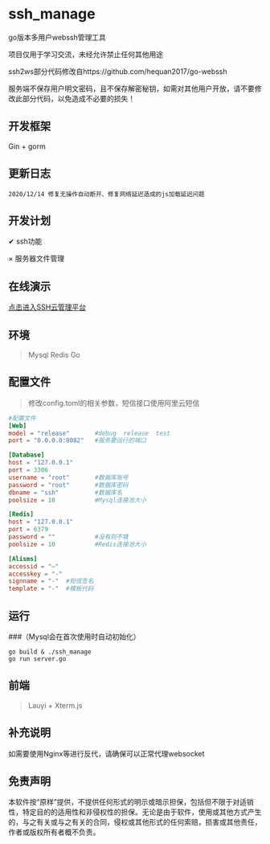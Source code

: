 # ssh_manage
go版本多用户webssh管理工具

项目仅用于学习交流，未经允许禁止任何其他用途

ssh2ws部分代码修改自https://github.com/hequan2017/go-webssh

服务端不保存用户明文密码，且不保存解密秘钥，如需对其他用户开放，请不要修改此部分代码，以免造成不必要的损失！


## 开发框架
Gin + gorm

## 更新日志
    2020/12/14 修复无操作自动断开、修复网络延迟造成的js加载延迟问题

## 开发计划
✔ ssh功能

× 服务器文件管理

## 在线演示
[点击进入SSH云管理平台](https://www.do18.cn)
 
## 环境
> Mysql
> Redis
> Go

## 配置文件
>  修改config.toml的相关参数，短信接口使用阿里云短信
```toml
#配置文件
[Web]
model = "release"       #debug  release  test
port = "0.0.0.0:8082"   #服务要运行的端口

[Database]
host = "127.0.0.1"
port = 3306
username = "root"       #数据库账号
password = "root"       #数据库密码
dbname = "ssh"          #数据库名
poolsize = 10           #Mysql连接池大小

[Redis]
host = "127.0.0.1"
port = 6379
password = ""           #没有则不填
poolsize = 10           #Redis连接池大小

[Alisms]
accessid = "—"
accesskey = "-"
signname = "-"  #短信签名
template = "-"  #模板代码

```
## 运行
###（Mysql会在首次使用时自动初始化）
```shell script
go build & ./ssh_manage
go run server.go 
```

## 前端
> Lauyi + Xterm.js


## 补充说明
如需要使用Nginx等进行反代，请确保可以正常代理websocket

## 免责声明  
本软件按“原样”提供，不提供任何形式的明示或暗示担保，包括但不限于对适销性，特定目的的适用性和非侵权性的担保。无论是由于软件，使用或其他方式产生的，与之有关或与之有关的合同，侵权或其他形式的任何索赔，损害或其他责任，作者或版权所有者概不负责。
